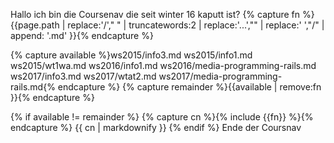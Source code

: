 Hallo ich bin die Coursenav die seit winter 16 kaputt ist?
{% capture fn %}{{page.path | replace:'/'," "  | truncatewords:2 | replace:'...',"" |  replace:' ',"/" | append: '.md'  }}{% endcapture %}

{% capture available %}ws2015/info3.md ws2015/info1.md ws2015/wt1wa.md ws2016/info1.md ws2016/media-programming-rails.md ws2017/info3.md ws2017/wtat2.md ws2017/media-programming-rails.md{% endcapture %}
{% capture remainder %}{{available | remove:fn  }}{% endcapture %}

{% if available != remainder %}
{% capture cn %}{% include {{fn}} %}{% endcapture %}
{{ cn | markdownify  }}
{% endif %}
Ende der Coursnav
